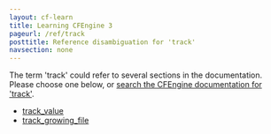 ```yaml
---
layout: cf-learn
title: Learning CFEngine 3
pageurl: /ref/track
posttitle: Reference disambiguation for 'track'
navsection: none
---
```


The term 'track' could refer to several sections in the documentation. Please choose one below, or
[search the CFEngine documentation for 'track'](http://docs.cfengine.com/latest/search.html?q=track).

- [track_value](http://docs.cfengine.com/latest/reference-components-cf-agent.html#track_value)
- [track_growing_file](http://docs.cfengine.com/latest/reference-promise-types-measurements.html#track_growing_file)
